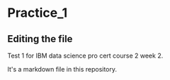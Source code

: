 # Practice_1

## Editing the file

Test 1 for IBM data science pro cert course 2 week 2.

It's a markdown file in this repository.
